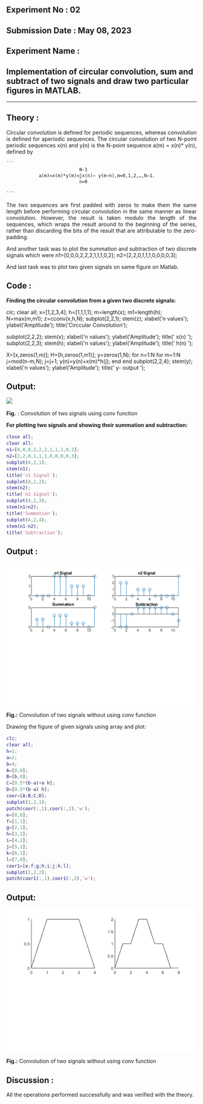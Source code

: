 ## Experiment No : 02

## Submission Date : May 08, 2023

## Experiment Name :

## Implementation of circular convolution, sum and subtract of two signals and draw two particular figures in MATLAB.

---

## Theory :

<p style="text-align: justify">
Circular convolution is defined for periodic sequences, whereas convolution is defined for aperiodic sequences. The circular convolution of two N-point periodic sequences x(n) and y(n) is the N-point sequence a(m) = x(n)* y(n), defined by

    ```
                               N-1
                a(m)=x(m)*y(m)=∑x(n)− y(m−n),m=0,1,2,…,N−1.
                               n=0

    ```
</p>
<p style="text-align: justify">
The two sequences are first padded with zeros to make them the same length before performing circular convolution in the same manner as linear convolution. However, the result is taken modulo the length of the sequences, which wraps the result around to the beginning of the series, rather than discarding the bits of the result that are attributable to the zero-padding.
</p>

<p style="text-align: justify">
And another task was to plot the summation and subtraction of two discrete signals which were
n1=[0,0,0,2,2,2,1,1,1,0,2];
n2=[2,2,0,1,1,1,0,0,0,0,3];

And last task was to plot two given signals on same figure on Matlab.


## Code :

<b> Finding the circular convolution from a given two discrete signals: </b>
 <br>
 
clc;
clear all;
x=[1,2,3,4];
h=[1,1,1,1];
m=length(x);
m1=length(h);
N=max(m,m1);
z=cconv(x,h,N);
subplot(2,2,1);
stem(z);
xlabel('n values');
ylabel('Amplitude');
title('Circcular Convolution');

subplot(2,2,2);
stem(x);
xlabel('n values');
ylabel('Amplitude');
title(' x(n) ');
subplot(2,2,3);
stem(h);
xlabel('n values');
ylabel('Amplitude');
title(' h(n) ');

X=[x,zeros(1,m)];
H=[h,zeros(1,m1)];
y=zeros(1,N);
for n=1:N
    for m=1:N
        j=mod(n-m,N);
        j=j+1;
            y(n)=y(n)+x(m)*h(j);
        end
   end
subplot(2,2,4);
stem(y);
xlabel('n values');
ylabel('Amplitude');
title(' y- output ');

## Output:

![](src/circular.png)

**Fig.** : Convolution of two signals using conv function

<b> For plotting two signals and showing their summation and subtraction: </b> 
<br>

```matlab
close all;
clear all;
n1=[0,0,0,2,2,2,1,1,1,0,2];
n2=[2,2,0,1,1,1,0,0,0,0,3];
subplot(4,2,1);
stem(n1);
title('n1 Signal');
subplot(4,2,2);
stem(n2);
title('n2 Signal');
subplot(4,2,3);
stem(n1+n2);
title('Summation');
subplot(4,2,4);
stem(n1-n2);
title('Subtraction');

```

## Output :

![](src/summation.png)

**Fig.:** Convolution of two signals without using conv function

Drawing the figure of given signals using array and plot:

```matlab
clc;
clear all;
h=1;
a=2;
b=4;
A=[0,0];
B=[b,0];
C=[0.5*(b-a)+a h];
D=[0.5*(b-a) h];
coor=[A;B;C;D];
subplot(2,2,1);
patch(coor(:,1),coor(:,2),'w');
e=[0,0];
f=[1,1];
g=[2,1];
h=[3,2];
i=[4,2];
j=[5,1];
k=[6,1];
l=[7,0];
coor1=[e;f;g;h;i;j;k;l];
subplot(2,2,2);
patch(coor1(:,1),coor1(:,2),'w');

```

## Output:

![](src/plots.png)

**Fig.:** Convolution of two signals without using conv function

## Discussion :

All the operations performed successfully and was verified with the theory.

